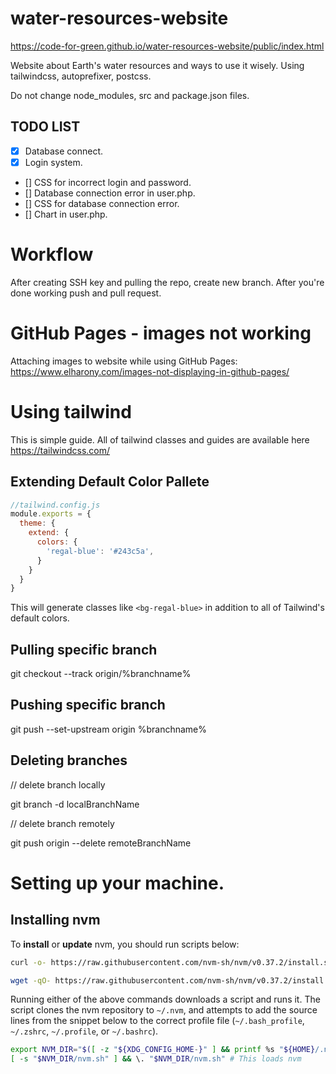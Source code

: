 # water-resources-website
https://code-for-green.github.io/water-resources-website/public/index.html

Website about Earth's water resources and ways to use it wisely. Using tailwindcss, autoprefixer, postcss.

Do not change node_modules, src and package.json files.

## TODO LIST
- [x] Database connect.
- [x] Login system.
- [] CSS for incorrect login and password.
- [] Database connection error in user.php.
- [] CSS for database connection error.
- [] Chart in user.php.

# Workflow

After creating SSH key and pulling the repo, create new branch. After you're done working push and pull request.

# GitHub Pages - images not working
Attaching images to website while using GitHub Pages: https://www.elharony.com/images-not-displaying-in-github-pages/

# Using tailwind 
This is simple guide. All of tailwind classes and guides are available here https://tailwindcss.com/

## Extending Default Color Pallete

```javascript
//tailwind.config.js
module.exports = {
  theme: {
    extend: {
      colors: {
        'regal-blue': '#243c5a',
      }
    }
  }
}
```
This will generate classes like `<bg-regal-blue>` in addition to all of Tailwind's default colors.

## Pulling specific branch

git checkout --track origin/%branchname%

## Pushing specific branch

git push --set-upstream origin %branchname%

## Deleting branches
// delete branch locally

git branch -d localBranchName

// delete branch remotely

git push origin --delete remoteBranchName

# Setting up your machine.

## Installing nvm

To **install** or **update** nvm, you should run scripts below:
```sh
curl -o- https://raw.githubusercontent.com/nvm-sh/nvm/v0.37.2/install.sh | bash
```
```sh
wget -qO- https://raw.githubusercontent.com/nvm-sh/nvm/v0.37.2/install.sh | bash
```

Running either of the above commands downloads a script and runs it. The script clones the nvm repository to `~/.nvm`, and attempts to add the source lines from the snippet below to the correct profile file (`~/.bash_profile`, `~/.zshrc`, `~/.profile`, or `~/.bashrc`).

<a id="profile_snippet"></a>
```sh
export NVM_DIR="$([ -z "${XDG_CONFIG_HOME-}" ] && printf %s "${HOME}/.nvm" || printf %s "${XDG_CONFIG_HOME}/nvm")"
[ -s "$NVM_DIR/nvm.sh" ] && \. "$NVM_DIR/nvm.sh" # This loads nvm
```
